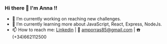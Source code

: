 ### Hi there 👋 I'm Anna !!

- 🔭 I’m currently working on reaching new challenges.
- 🌱 I’m currently learning more about JavaScript, React, Express, NodeJs.
- 📫 How to reach me: 
    [Linkedin](linkedin.com/in/anna-ma-porras-marcual)   | :e-mail: amporras85@gmail.com  |  	:phone: (+34)662112500    
<!--
**Annamporras/Annamporras** is a ✨ _special_ ✨ repository because its `README.md` (this file) appears on your GitHub profile.

Here are some ideas to get you started:

- 🔭 I’m currently working on ...
- 🌱 I’m currently learning ...
- 👯 I’m looking to collaborate on ...
- 🤔 I’m looking for help with ...
- 💬 Ask me about ...
- 📫 How to reach me: ...
- 😄 Pronouns: ...
- ⚡ Fun fact: ...
-->
